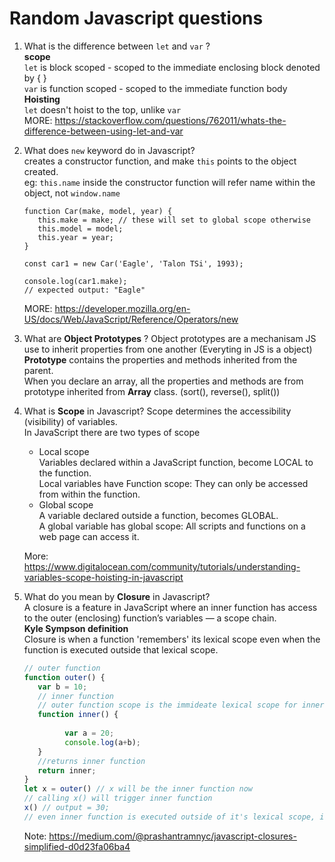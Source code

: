 # Random Javascript questions

1. What is the difference between ```let``` and ```var``` ?   
   <b>scope</b>  
   ```let``` is block scoped - scoped to the immediate enclosing block denoted by { }    
   ```var``` is function scoped - scoped to the immediate function body   
   <b>Hoisting</b>   
   ```let``` doesn't hoist to the top, unlike ```var```   
   MORE: https://stackoverflow.com/questions/762011/whats-the-difference-between-using-let-and-var

2. What does ```new``` keyword do in Javascript?   
   creates a constructor function, and make ```this``` points to the object created.   
   eg: ```this.name``` inside the constructor function will refer name within the object, not ```window.name```

   ```
   function Car(make, model, year) {
      this.make = make; // these will set to global scope otherwise
      this.model = model;
      this.year = year;
   }

   const car1 = new Car('Eagle', 'Talon TSi', 1993);

   console.log(car1.make);
   // expected output: "Eagle"
   ```
   MORE: https://developer.mozilla.org/en-US/docs/Web/JavaScript/Reference/Operators/new

3. What are <b>Object Prototypes</b> ?
   Object prototypes are a mechanisam JS use to inherit properties from one another (Everyting in JS is a object)   
   <b>Prototype</b> contains the properties and methods inherited from the parent.   
   When you declare an array, all the properties and methods are from prototype inherited from <b>Array</b> class. (sort(), reverse(), split())

4. What is <b>Scope</b> in Javascript?
   Scope determines the accessibility (visibility) of variables.   
   In JavaScript there are two types of scope
   - Local scope   
      Variables declared within a JavaScript function, become LOCAL to the function.   
      Local variables have Function scope: They can only be accessed from within the function.
   - Global scope   
      A variable declared outside a function, becomes GLOBAL.   
      A global variable has global scope: All scripts and functions on a web page can access it. 

   More: https://www.digitalocean.com/community/tutorials/understanding-variables-scope-hoisting-in-javascript

5. What do you mean by <b>Closure</b> in Javascript?   
   A closure is a feature in JavaScript where an inner function has access to the outer (enclosing) function’s variables — a scope chain.  
   **Kyle Sympson definition**   
   Closure is when a function 'remembers' its lexical scope even when the function is executed outside that lexical scope.   
   ```javascript
   // outer function
   function outer() {
      var b = 10;
      // inner function
      // outer function scope is the immideate lexical scope for inner function
      function inner() {
         
            var a = 20; 
            console.log(a+b);
      }
      //returns inner function
      return inner;
   }
   let x = outer() // x will be the inner function now
   // calling x() will trigger inner function
   x() // output = 30;
   // even inner function is executed outside of it's lexical scope, it'll have a reference to the value b, and this is closure
   
   ```     
   Note: https://medium.com/@prashantramnyc/javascript-closures-simplified-d0d23fa06ba4
